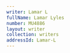 ```yaml
---
writer: Lamar L
fullName: Lamar Lyles
number: MU4886
layout: writer
collection: writers
addressId: Lamar-L
---
```

